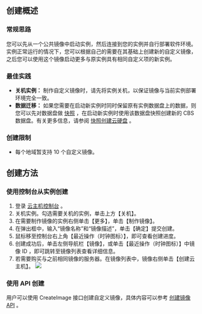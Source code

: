 ## 创建概述
### 常规思路
您可以先从一个公共镜像中启动实例，然后连接到您的实例并自行部署软件环境。实例正常运行的情况下，您可以根据自己的需要在其基础上创建新的自定义镜像，之后您可以使用这个镜像启动更多与原实例具有相同自定义项的新实例。

### 最佳实践
 - **关机实例：**
制作自定义镜像时，请先将实例关机，以保证镜像与当前实例部署环境完全一致。
 - **数据迁移：**
如果您需要在启动新实例时同时保留原有实例数据盘上的数据，则您可以先对数据盘做 [快照](/doc/product/362/2455) ，在启动新实例时使用该数据盘快照创建新的 CBS 数据盘。有关更多信息，请参阅 [快照创建云硬盘](/doc/product/362/2455#6.-.E4.BD.BF.E7.94.A8.E5.BF.AB.E7.85.A7.E5.88.9B.E5.BB.BA.E7.A3.81.E7.9B.98) 。

### 创建限制
 - 每个地域暂支持 10 个自定义镜像。
 
## 创建方法
### 使用控制台从实例创建

 1. 登录 [云主机控制台](https://console.cloud.tencent.com/cvm/) 。
 2. 关机实例。勾选需要关机的实例，单击上方【关机】。
 3. 在需要制作镜像的实例右侧单击【更多】，单击【制作镜像】。
 4. 在弹出框中，输入“镜像名称”和“镜像描述”，单击【确定】提交创建。
 5. 鼠标移至控制台右上角【最近操作（时钟图标）】，即可查看创建进度。
 6. 创建成功后，单击左侧导航栏【镜像】，或单击【最近操作（时钟图标）】中镜像 ID ，即可跳转至镜像列表查看详细信息。
 7. 若需要购买与之前相同镜像的服务器。在镜像列表中，镜像右侧单击【创建云主机】。
![](https://mc.qcloudimg.com/static/img/b44502e4494247574d23da9e09a20a19/image.png)

### 使用 API 创建
用户可以使用 CreateImage 接口创建自定义镜像，具体内容可以参考 [创建镜像 API](/doc/api/229/1273) 。
